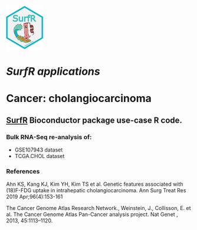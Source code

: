 <img src="Pictures/SurfR_logo.png" alt="alt text" width="100" height="120">

# _SurfR applications_
# Cancer: cholangiocarcinoma

## [SurfR](https://www.bioconductor.org/packages/release/bioc/html/SurfR.html) Bioconductor package use-case R code.

### Bulk RNA-Seq re-analysis of:
- GSE107943 dataset
- TCGA.CHOL dataset

### References

Ahn KS, Kang KJ, Kim YH, Kim TS et al. 
Genetic features associated with (18)F-FDG uptake in intrahepatic cholangiocarcinoma. 
Ann Surg Treat Res 2019 Apr;96(4):153-161

The Cancer Genome Atlas Research Network., Weinstein, J., Collisson, E. et al.
The Cancer Genome Atlas Pan-Cancer analysis project. Nat Genet , 2013, 45:1113–1120.
